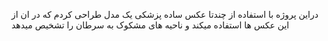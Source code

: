  دراین پروژه با استفاده از چندتا عکس ساده پزشکی یک مدل طراحی کردم که در ان از این عکس ها استفاده میکند و ناحیه های مشکوک به سرطان را تشخیص میدهد 
 
 
